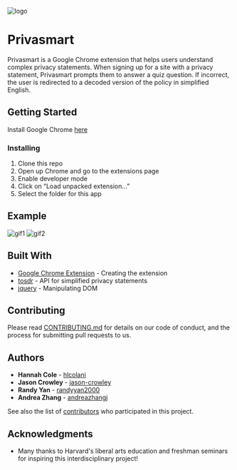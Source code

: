 ![logo](https://user-images.githubusercontent.com/34951055/47262760-d360a080-d4be-11e8-8dee-33ad2d395f84.png)

# Privasmart

Privasmart is a Google Chrome extension that helps users understand complex privacy statements. When signing up for a site with a privacy statement, Privasmart prompts them to answer a quiz question. If incorrect, the user is redirected to a decoded version of the policy in simplified English.  

## Getting Started

Install Google Chrome [here](https://www.google.com/chrome/)

### Installing

1. Clone this repo
2. Open up Chrome and go to the extensions page
3. Enable developer mode
4. Click on “Load unpacked extension…”
5. Select the folder for this app

## Example

![gif1](http://g.recordit.co/fH7dqA6tn0.gif)
![gif2](http://g.recordit.co/UAgDdQ3sPm.gif)

## Built With

* [Google Chrome Extension](https://developer.chrome.com/extensions/getstarted) - Creating the extension
* [tosdr](https://github.com/tosdr/tosdr.org/tree/master/api/1/service/) - API for simplified privacy statements
* [jquery](https://jquery.com/) - Manipulating DOM

## Contributing

Please read [CONTRIBUTING.md](https://github.com/hlcolani/privasmart/blob/embedded-html-branch/CONTRIBUTING.md) for details on our code of conduct, and the process for submitting pull requests to us.

## Authors

* **Hannah Cole** - [hlcolani](https://github.com/hlcolani)
* **Jason Crowley** - [jason-crowley](https://github.com/jason-crowley)
* **Randy Yan** - [randyyan2000](https://github.com/randyyan2000)
* **Andrea Zhang** - [andreazhangj](https://github.com/andreazhangj)

See also the list of [contributors](https://github.com/hlcolani/privasmart/contributors) who participated in this project.

## Acknowledgments

* Many thanks to Harvard's liberal arts education and freshman seminars for inspiring this interdisciplinary project! 
